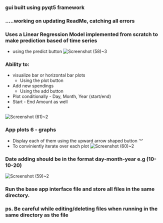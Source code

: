 ### gui built using pyqt5 framework
### .....working on updating ReadMe, catching all errors
### Uses a Linear Regression Model implemented from scratch to make prediction based of time series
   * using the predict button
    ![Screenshot (58)~3](https://user-images.githubusercontent.com/73120937/157810854-0e9d5a51-9c63-4787-963d-247413a0283c.png)
### Ability to:
   * visualize bar or horizontal bar plots
      * Using the plot button
   * Add new spendings 
      * Using the add button 
   * Plot conditionally - Day, Month, Year (start/end)
   * Start - End Amount as well
   * 
   ![Screenshot (61)~2](https://user-images.githubusercontent.com/73120937/157810808-b196a305-e33f-4d8c-8141-5617985bee0b.png)
### App plots 6 - graphs
   * Display each of them using the upward arrow shaped button '^'
   * To conviniently iterate over each plot
     ![Screenshot (60)~2](https://user-images.githubusercontent.com/73120937/157810987-e0d9b41e-dee7-407f-bf62-404c6264cbe5.png)
###  Date adding should be in the format day-month-year e.g (10-10-20)
   ![Screenshot (59)~2](https://user-images.githubusercontent.com/73120937/157811110-8b12020d-8a7b-4632-8129-4c28a8bdccb1.png)
### Run the base app interface file and store all files in the same directory.
### ps. Be careful while editing/deleting files when running in the same directory as the file
